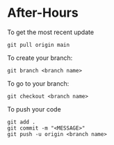 # After-Hours

To get the most recent update
```
git pull origin main
```

To create your branch:
```
git branch <branch name>
```

To go to your branch:
```
git checkout <branch name>
```

To push your code
```
git add .
git commit -m "<MESSAGE>"
git push -u origin <branch name>
```

